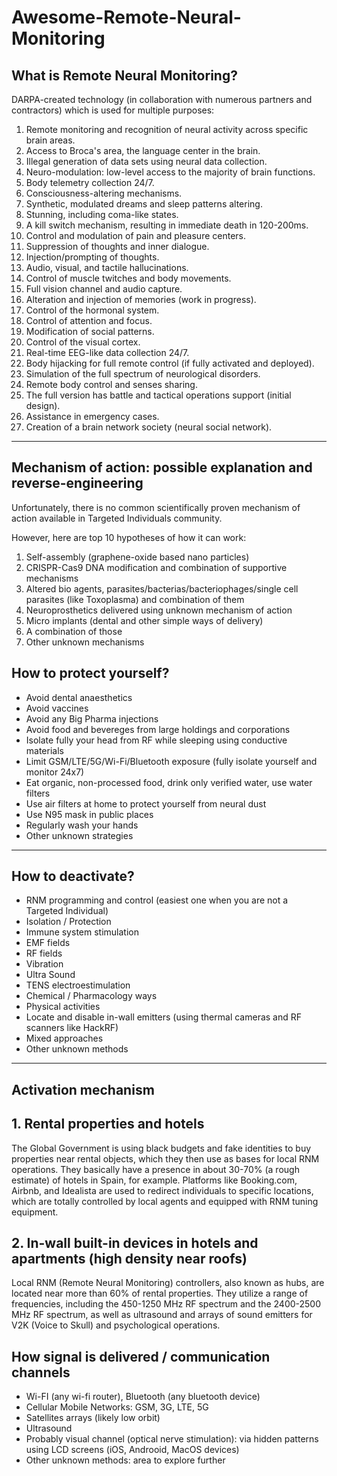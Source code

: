 # Awesome-Remote-Neural-Monitoring

## What is Remote Neural Monitoring?

DARPA-created technology (in collaboration with numerous partners and contractors) which is used for multiple purposes:

1. Remote monitoring and recognition of neural activity across specific brain areas.
2. Access to Broca's area, the language center in the brain.
3. Illegal generation of data sets using neural data collection.
4. Neuro-modulation: low-level access to the majority of brain functions.
5. Body telemetry collection 24/7.
6. Consciousness-altering mechanisms.
7. Synthetic, modulated dreams and sleep patterns altering.
8. Stunning, including coma-like states.
9. A kill switch mechanism, resulting in immediate death in 120-200ms.
10. Control and modulation of pain and pleasure centers.
11. Suppression of thoughts and inner dialogue.
12. Injection/prompting of thoughts.
13. Audio, visual, and tactile hallucinations.
14. Control of muscle twitches and body movements.
15. Full vision channel and audio capture.
16. Alteration and injection of memories (work in progress).
17. Control of the hormonal system.
18. Control of attention and focus.
19. Modification of social patterns.
20. Control of the visual cortex.
21. Real-time EEG-like data collection 24/7.
22. Body hijacking for full remote control (if fully activated and deployed).
23. Simulation of the full spectrum of neurological disorders.
24. Remote body control and senses sharing.
25. The full version has battle and tactical operations support (initial design).
26. Assistance in emergency cases.
27. Creation of a brain network society (neural social network).

--------


## Mechanism of action: possible explanation and reverse-engineering

Unfortunately, there is no common scientifically proven mechanism of action available in Targeted Individuals community.

However, here are top 10 hypotheses of how it can work:

1. Self-assembly (graphene-oxide based nano particles)
2. CRISPR-Cas9 DNA modification and combination of supportive mechanisms
3. Altered bio agents, parasites/bacterias/bacteriophages/single cell parasites (like Toxoplasma) and combination of them
4. Neuroprosthetics delivered using unknown mechanism of action
5. Micro implants (dental and other simple ways of delivery)
6. A combination of those
7. Other unknown mechanisms

## How to protect yourself?

- Avoid dental anaesthetics
- Avoid vaccines
- Avoid any Big Pharma injections
- Avoid food and bevereges from large holdings and corporations
- Isolate fully your head from RF while sleeping using conductive materials
- Limit GSM/LTE/5G/Wi-Fi/Bluetooth exposure (fully isolate yourself and monitor 24x7)
- Eat organic, non-processed food, drink only verified water, use water filters
- Use air filters at home to protect yourself from neural dust
- Use N95 mask in public places
- Regularly wash your hands
- Other unknown strategies

--------

## How to deactivate? 

- RNM programming and control (easiest one when you are not a Targeted Individual)
- Isolation / Protection
- Immune system stimulation
- EMF fields
- RF fields
- Vibration
- Ultra Sound
- TENS electroestimulation
- Chemical / Pharmacology ways
- Physical activities
- Locate and disable in-wall emitters (using thermal cameras and RF scanners like HackRF)
- Mixed approaches
- Other unknown methods

--------

## Activation mechanism

## 1. Rental properties and hotels

The Global Government is using black budgets and fake identities to buy properties near rental objects, which they then use as bases for local RNM operations. 
They basically have a presence in about 30-70% (a rough estimate) of hotels in Spain, for example. 
Platforms like Booking.com, Airbnb, and Idealista are used to redirect individuals to specific locations, which are totally controlled by local agents and equipped with RNM tuning equipment.

## 2. In-wall built-in devices in hotels and apartments (high density near roofs)

Local RNM (Remote Neural Monitoring) controllers, also known as hubs, are located near more than 60% of rental properties. They utilize a range of frequencies, including the 450-1250 MHz RF spectrum and the 2400-2500 MHz RF spectrum, as well as ultrasound and arrays of sound emitters for V2K (Voice to Skull) and psychological operations.

## How signal is delivered / communication channels

- Wi-FI (any wi-fi router), Bluetooth (any bluetooth device)
- Cellular Mobile Networks: GSM, 3G, LTE, 5G
- Satellites arrays (likely low orbit)
- Ultrasound
- Probably visual channel (optical nerve stimulation): via hidden patterns using LCD screens (iOS, Androoid, MacOS devices)
- Other unknown methods: area to explore further

